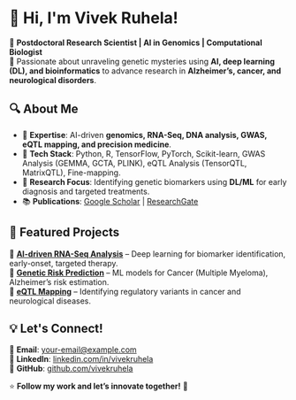 # 👋 Hi, I'm Vivek Ruhela!  

🚀 **Postdoctoral Research Scientist | AI in Genomics | Computational Biologist**  
🔬 Passionate about unraveling genetic mysteries using **AI, deep learning (DL), and bioinformatics** to advance research in **Alzheimer’s, cancer, and neurological disorders**.  

## 🔍 About Me  
- 🧬 **Expertise**: AI-driven **genomics, RNA-Seq, DNA analysis, GWAS, eQTL mapping, and precision medicine**.  
- 🤖 **Tech Stack**: Python, R, TensorFlow, PyTorch, Scikit-learn, GWAS Analysis (GEMMA, GCTA, PLINK), eQTL Analysis (TensorQTL, MatrixQTL), Fine-mapping.  
- 🔬 **Research Focus**: Identifying genetic biomarkers using **DL/ML** for early diagnosis and targeted treatments.  
- 📚 **Publications**: [Google Scholar](https://scholar.google.com/citations?user=E5QtgqsAAAAJ&hl=en) | [ResearchGate](https://www.researchgate.net/profile/Vivek-Ruhela-2)  

## 📌 Featured Projects  
🔹 **[AI-driven RNA-Seq Analysis](#)** – Deep learning for biomarker identification, early-onset, targeted therapy.  
🔹 **[Genetic Risk Prediction](#)** – ML models for Cancer (Multiple Myeloma), Alzheimer’s risk estimation.  
🔹 **[eQTL Mapping](#)** – Identifying regulatory variants in cancer and neurological diseases.  

## 💡 Let's Connect!  
📧 **Email**: [your-email@example.com](vr2592@cumc.columbia.edu)  
🔗 **LinkedIn**: [linkedin.com/in/vivekruhela](https://www.linkedin.com/in/vivek-ruhela-0b012952/)  
📁 **GitHub**: [github.com/vivekruhela](https://github.com/vivekruhela)  

⭐ **Follow my work and let’s innovate together!** 🚀
